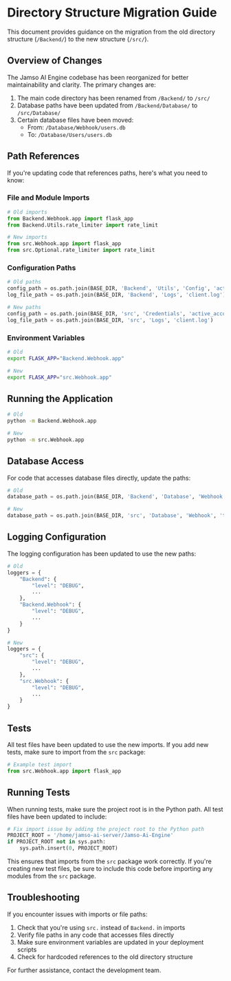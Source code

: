 # Directory Structure Migration Guide

This document provides guidance on the migration from the old directory structure (`/Backend/`) to the new structure (`/src/`).

## Overview of Changes

The Jamso AI Engine codebase has been reorganized for better maintainability and clarity. The primary changes are:

1. The main code directory has been renamed from `/Backend/` to `/src/`
2. Database paths have been updated from `/Backend/Database/` to `/src/Database/`
3. Certain database files have been moved:
   - From: `/Database/Webhook/users.db`
   - To: `/Database/Users/users.db`

## Path References

If you're updating code that references paths, here's what you need to know:

### File and Module Imports

```python
# Old imports
from Backend.Webhook.app import flask_app
from Backend.Utils.rate_limiter import rate_limit

# New imports
from src.Webhook.app import flask_app
from src.Optional.rate_limiter import rate_limit
```

### Configuration Paths

```python
# Old paths
config_path = os.path.join(BASE_DIR, 'Backend', 'Utils', 'Config', 'active_account.json')
log_file_path = os.path.join(BASE_DIR, 'Backend', 'Logs', 'client.log')

# New paths
config_path = os.path.join(BASE_DIR, 'src', 'Credentials', 'active_account.json')
log_file_path = os.path.join(BASE_DIR, 'src', 'Logs', 'client.log')
```

### Environment Variables

```bash
# Old
export FLASK_APP="Backend.Webhook.app"

# New
export FLASK_APP="src.Webhook.app"
```

## Running the Application

```bash
# Old
python -m Backend.Webhook.app

# New
python -m src.Webhook.app
```

## Database Access

For code that accesses database files directly, update the paths:

```python
# Old
database_path = os.path.join(BASE_DIR, 'Backend', 'Database', 'Webhook', 'trading_signals.db')

# New
database_path = os.path.join(BASE_DIR, 'src', 'Database', 'Webhook', 'trading_signals.db')
```

## Logging Configuration

The logging configuration has been updated to use the new paths:

```python
# Old
loggers = {
    "Backend": {
        "level": "DEBUG",
        ...
    },
    "Backend.Webhook": {
        "level": "DEBUG",
        ...
    }
}

# New
loggers = {
    "src": {
        "level": "DEBUG",
        ...
    },
    "src.Webhook": {
        "level": "DEBUG",
        ...
    }
}
```

## Tests

All test files have been updated to use the new imports. If you add new tests, make sure to import from the `src` package:

```python
# Example test import
from src.Webhook.app import flask_app
```

## Running Tests

When running tests, make sure the project root is in the Python path. All test files have been updated to include:

```python
# Fix import issue by adding the project root to the Python path
PROJECT_ROOT = '/home/jamso-ai-server/Jamso-Ai-Engine'
if PROJECT_ROOT not in sys.path:
    sys.path.insert(0, PROJECT_ROOT)
```

This ensures that imports from the `src` package work correctly. If you're creating new test files, be sure to include this code before importing any modules from the `src` package.

## Troubleshooting

If you encounter issues with imports or file paths:

1. Check that you're using `src.` instead of `Backend.` in imports
2. Verify file paths in any code that accesses files directly
3. Make sure environment variables are updated in your deployment scripts
4. Check for hardcoded references to the old directory structure

For further assistance, contact the development team.
